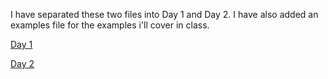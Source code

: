 I have separated these two files into Day 1 and Day 2. I have also added an examples file for the examples i'll cover in class.

[Day 1](07_Hypothesis_Testing/Day1.md)

[Day 2](07_Hypothesis_Testing/Day2.md)
